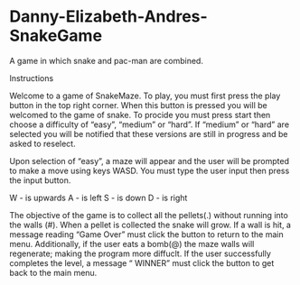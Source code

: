 # Danny-Elizabeth-Andres-SnakeGame
A game in which snake and pac-man are combined.  

Instructions

Welcome to a game of SnakeMaze. To play, you must first press the play button in the top right corner. When this button is pressed you will be welcomed to the game of snake. To procide you must press start then choose a difficulty of “easy”, “medium” or “hard”.  If “medium” or “hard” are selected you will be notified that these versions are still in progress and be asked to reselect. 

 Upon selection of “easy”, a maze will appear and the user will be prompted to make a move using keys WASD. You must type the user input then press the input button.

W - is upwards
A - is left
S - is down 
D - is right 

The objective of the game is to collect all the pellets(.) without running into the walls (#). When a pellet is collected the snake will grow. If a wall is hit, a message reading “Game Over” must click the button to return to the main menu. Additionally, if the user eats a bomb(@) the maze walls will regenerate; making the program more diffuclt. If the user successfully completes the level, a message “ WINNER” must click the button to get back to the main menu. 
